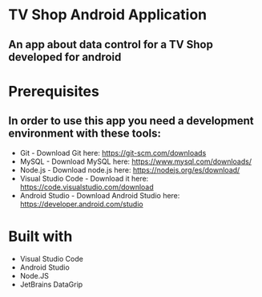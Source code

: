 # TV Shop Android Application
## An app about data control for a TV Shop developed for android
# Prerequisites
## In order to use this app you need a development environment with these tools: 
* Git - Download Git here: https://git-scm.com/downloads
* MySQL - Download MySQL here: https://www.mysql.com/downloads/
* Node.js - Download node.js here: https://nodejs.org/es/download/
* Visual Studio Code - Download it here: https://code.visualstudio.com/download
* Android Studio - Download Android Studio here: https://developer.android.com/studio
# Built with
* Visual Studio Code
* Android Studio
* Node.JS
* JetBrains DataGrip